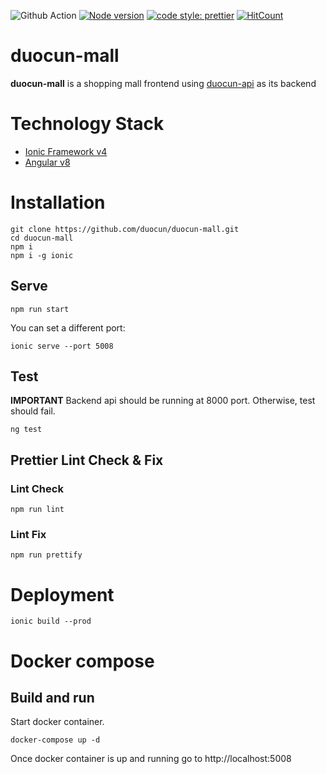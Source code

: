 ![Github Action](https://github.com/duocun/duocun-mall/workflows/build/badge.svg)
[![Node version](https://img.shields.io/badge/npm-v6.9.0-green)](http://nodejs.org/download/)
[![code style: prettier](https://img.shields.io/badge/code_style-prettier-ff69b4.svg?style=flat-square)](https://github.com/prettier/prettier)
[![HitCount](http://hits.dwyl.com/duocun/duocun-mall.svg)](http://hits.dwyl.com/duocun/duocun-mall)

# duocun-mall

**duocun-mall** is a shopping mall frontend using [duocun-api](https://github.com/duocun/duocun-api) as its backend

# Technology Stack

- [Ionic Framework v4](https://ionicframework.com/docs)
- [Angular v8](https://angular.io/)

# Installation

```console
git clone https://github.com/duocun/duocun-mall.git
cd duocun-mall
npm i
npm i -g ionic
```

## Serve

```console
npm run start
```

You can set a different port:

```console
ionic serve --port 5008
```

## Test

**IMPORTANT** Backend api should be running at 8000 port. Otherwise, test should fail.

```console
ng test
```

## Prettier Lint Check & Fix

### Lint Check

```console
npm run lint
```

### Lint Fix

```console
npm run prettify
```

# Deployment

```console
ionic build --prod
```

# Docker compose

## Build and run

Start docker container.

```console
docker-compose up -d
```

Once docker container is up and running go to http://localhost:5008
